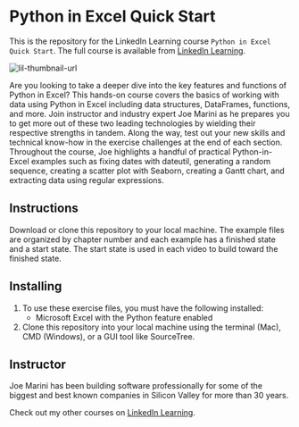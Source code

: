 # Python in Excel Quick Start
This is the repository for the LinkedIn Learning course `Python in Excel Quick Start`. The full course is available from [LinkedIn Learning][lil-course-url].

![lil-thumbnail-url]

Are you looking to take a deeper dive into the key features and functions of Python in Excel? This hands-on course covers the basics of working with data using Python in Excel including data structures, DataFrames, functions, and more. Join instructor and industry expert Joe Marini as he prepares you to get more out of these two leading technologies by wielding their respective strengths in tandem. Along the way, test out your new skills and technical know-how in the exercise challenges at the end of each section. Throughout the course, Joe highlights a handful of practical Python-in-Excel examples such as fixing dates with dateutil, generating a random sequence, creating a scatter plot with Seaborn, creating a Gantt chart, and extracting data using regular expressions.

## Instructions
Download or clone this repository to your local machine. The example files are organized by chapter number and each example has a finished state and a start state. The start state is used in each video to build toward the finished state.

## Installing
1. To use these exercise files, you must have the following installed:
	- Microsoft Excel with the Python feature enabled
2. Clone this repository into your local machine using the terminal (Mac), CMD (Windows), or a GUI tool like SourceTree.

## Instructor
Joe Marini has been building software professionally for some of the biggest and best known companies in Silicon Valley for more than 30 years.

Check out my other courses on [LinkedIn Learning](https://www.linkedin.com/learning/instructors/joe-marini).

[0]: # (Replace these placeholder URLs with actual course URLs)

[lil-course-url]: https://www.linkedin.com/learning/python-in-excel-quick-start
[lil-thumbnail-url]: https://media.licdn.com/dms/image/D4D0DAQFxadV7_oR6xw/learning-public-crop_675_1200/0/1709943037883?e=2147483647&v=beta&t=TrNQo84OWh9I8UOcbXHQVYN0hB5OrV6TQyTC7LjrL8g

